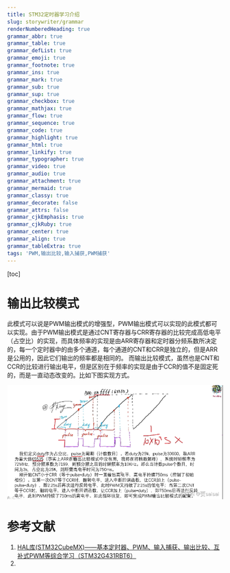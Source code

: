```yaml
---
title: STM32定时器学习介绍
slug: storywriter/grammar
renderNumberedHeading: true
grammar_abbr: true
grammar_table: true
grammar_defList: true
grammar_emoji: true
grammar_footnote: true
grammar_ins: true
grammar_mark: true
grammar_sub: true
grammar_sup: true
grammar_checkbox: true
grammar_mathjax: true
grammar_flow: true
grammar_sequence: true
grammar_code: true
grammar_highlight: true
grammar_html: true
grammar_linkify: true
grammar_typographer: true
grammar_video: true
grammar_audio: true
grammar_attachment: true
grammar_mermaid: true
grammar_classy: true
grammar_decorate: false
grammar_attrs: false
grammar_cjkEmphasis: true
grammar_cjkRuby: true
grammar_center: true
grammar_align: true
grammar_tableExtra: true
tags: 'PWM,输出比较,输入捕获,PWM捕获'
---
```


[toc]
# 输出比较模式

此模式可以说是PWM输出模式的增强型，PWM输出模式可以实现的此模式都可以实现。由于PWM输出模式是通过CNT寄存器与CRR寄存器的比较完成高低电平（占空比）的实现，而具体频率的实现是由ARR寄存器和定时器分频系数所决定的，每一个定时器中的由多个通道，每个通道的CNT和CRR是独立的，但是ARR是公用的，因此它们输出的频率都是相同的。
而输出比较模式，虽然也是CNT和CCR的比较进行输出电平，但是区别在于频率的实现是由于CCR的值不是固定死的，而是一直动态改变的。比如下图实现方式。

![输出比较模式输出PWM](./images/1679218600302.png)



# 参考文献
1. [HAL库(STM32CubeMX)——基本定时器、PWM、输入捕获、输出比较、互补式PWM等综合学习（STM32G431RBT6）](https://blog.csdn.net/zerokingwang/article/details/123559200?ops_request_misc=%257B%2522request%255Fid%2522%253A%2522167921754116800197041139%2522%252C%2522scm%2522%253A%252220140713.130102334..%2522%257D&request_id=167921754116800197041139&biz_id=0&utm_medium=distribute.pc_search_result.none-task-blog-2~blog~baidu_landing_v2~default-1-123559200-null-null.blog_rank_default&utm_term=STM32%20HAL%20%E8%BE%93%E5%87%BA%E6%AF%94%E8%BE%83%E6%A8%A1%E5%BC%8F)
2. 
